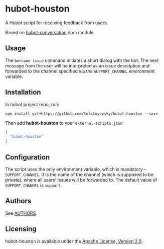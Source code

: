 # hubot-houston

A Hubot script for receiving feedback from users.

Based on [hubot-conversation](https://github.com/lmarkus/hubot-conversation) npm module.

## Usage

The `botname issue` command initiates a short dialog with the bot. The next message from the user will be interpreted as an issue description and forwarded to the channel specified via the `SUPPORT_CHANNEL` environment variable.

## Installation

In hubot project repo, run:

`npm install git+https://github.com/tolstoyevsky/hubot-houston --save`

Then add **hubot-houston** to your `external-scripts.json`:

```json
[
  "hubot-houston"
]
```

## Configuration

The script uses the only environment variable, which is mandatory – `SUPPORT_CHANNEL`. It is the name of the channel (which is supposed to be private), where all users' issues will be forwarded to. The default value of `SUPPORT_CHANNEL` is `support`.

## Authors

See [AUTHORS](AUTHORS.md).

## Licensing

hubot-houston is available under the [Apache License, Version 2.0](LICENSE).

